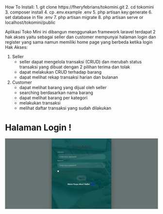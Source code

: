 How To Install:
	1. git clone https://fheryfebrians/tokomini.git
	2. cd tokomini
	3. composer install
	4. cp .env.example .env
	5. php artisan key:generate
	6. set database in file .env
	7. php artisan migrate
	8. php artisan serve or localhost/tokomini/public

Aplikasi Toko Mini ini dibangun menggunakan framework laravel
terdapat 2 hak akses yaitu sebagai seller dan customer
mempunyai halaman login dan register yang sama namun memiliki home page yang berbeda ketika login
Hak Akses:
1. Seller
	- seller dapat mengelola transaksi (CRUD) dan merubah status transaksi yang dibuat dengan 2 pilihan terima dan tolak
	- dapat melakukan CRUD terhadap barang
	- dapat melihat rekap transaksi harian dan bulanan
2. Customer
	- dapat melihat barang yang dijual oleh seller
	- searching berdasarkan nama barang
	- dapat melihat barang per kategori
	- melakukan transaksi
	- melihat daftar transaksi yang sudah dilakukan

# Halaman Login !
![Halaman Login](login.jpg)